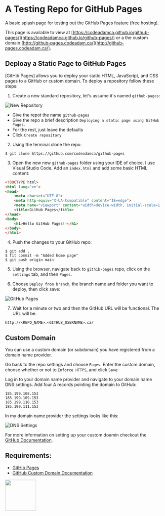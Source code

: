 # A Testing Repo for GitHub Pages

A basic splash page for testing out the GitHub Pages feature (free hosting).

This page is available to view at [https://codeadamca.github.io/github-pages/](https://codeadamca.github.io/github-pages/) or a the custom domain [http://github-pages.codeadam.ca/](http://github-pages.codeadam.ca/).

## Deploay a Static Page to GitHub Pages

[GitHib Pages] allows you to deploy your static HTML, JavaScript, and CSS pages to a GitHub or custom domain. To deploy a repository follow these steps:

1. Create a new standard repository, let's assume it's named ```github-pages```: 

![New Repository](https://raw.githubusercontent.com/codeadamca/github-pages/main/screenshot-new-repo.png)

- Give the repot the name ```github-pages```
- Give the repo a brief description ```Deploying a static page using GitHub Pages.```
- For the rest, just leave the defaults
- Click ```Create repository```

2. Using the terminal clone the repo:

```
$ git clone https://github.com/codeadamca/github-pages
```

3. Open the new new ```github-pages``` folder using your IDE of choice. I use Visual Studio Code. Add an ```index.html``` and add some basic HTML content:

```html
<!DOCTYPE html>
<html lang="en">
<head>
    <meta charset="UTF-8">
    <meta http-equiv="X-UA-Compatible" content="IE=edge">
    <meta name="viewport" content="width=device-width, initial-scale=1.0">
    <title>GitHub Pages</title>
</head>
<body>
    <h1>Hello GitHub Pages!!</h1>
</body>
</html>
```

4. Push the changes to your GitHub repo:

```
$ git add .
$ fit commit -m "Added home page"
$ git push origin main
```

5. Using the browser, navigate back to ```githib-pages``` repo, click on the ```settings``` tab, and then ```Pages```.

6. Choose ```Deploy from branch```, the branch name and folder you want to deploy, then click save:

![GitHub Pages](https://raw.githubusercontent.com/codeadamca/github-pages/main/screenshot-pages.png)

7. Wait for a minute or two and then the GitHub URL will be functional. The URL will be:

```
http://<REPO_NAME>.<GITHUB_USERNAME>.ca/
```

## Custom Domain

You can use a custom domain (or subdomain) you have registered from a domain name provider. 

Go back to the repo settings and choose ```Pages```. Enter the custom domain, choose whether or not to ```Enforce HTTPS```, and click ```Save```:



Log in to your domain name provider and navigate to your domain name DNS settings. Add four A records pointing the domain to GitHub:

```
185.199.108.153
185.199.109.153
185.199.110.153
185.199.111.153
```

In my domain name provider the settings looks like this:

![DNS Settings](https://raw.githubusercontent.com/codeadamca/github-pages/main/screenshot-dns.png)

For more information on setting up your custom doamin checkout the [GitHub Documentation](https://docs.github.com/en/pages/configuring-a-custom-domain-for-your-github-pages-site/managing-a-custom-domain-for-your-github-pages-site).

## Requirements:

* [GitHib Pages](https://pages.github.com/)
* [GitHub Custom Domain Documentation](https://docs.github.com/en/pages/configuring-a-custom-domain-for-your-github-pages-site/managing-a-custom-domain-for-your-github-pages-site)

<a href="https://codeadam.ca">
<img src="https://codeadam.ca/images/code-block.png" width="100">
</a>
